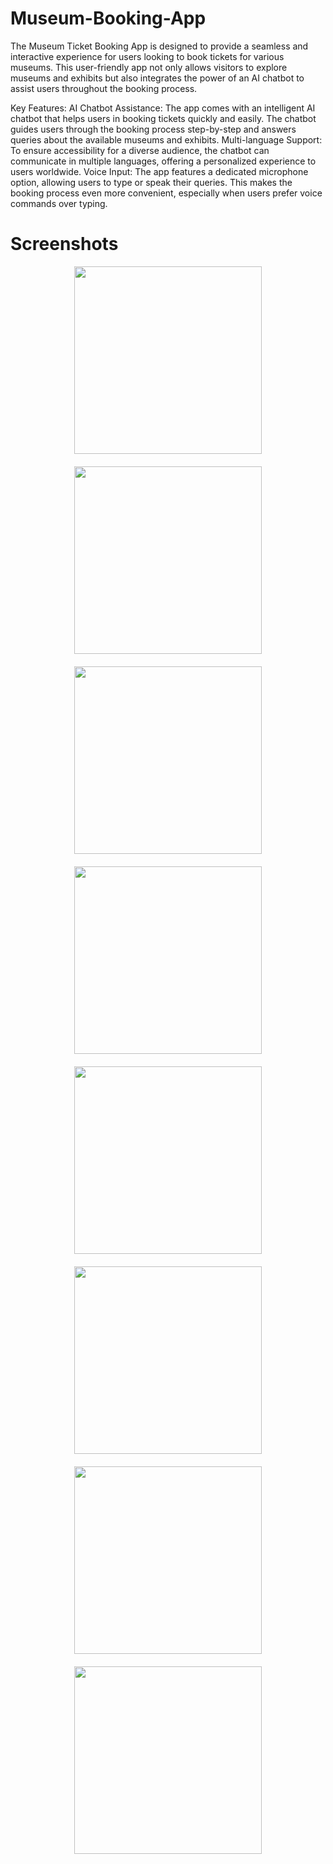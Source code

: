 # Museum-Booking-App
The Museum Ticket Booking App is designed to provide a seamless and interactive experience for users looking to book tickets for various museums. This user-friendly app not only allows visitors to explore museums and exhibits but also integrates the power of an AI chatbot to assist users throughout the booking process.

Key Features:
AI Chatbot Assistance: The app comes with an intelligent AI chatbot that helps users in booking tickets quickly and easily. The chatbot guides users through the booking process step-by-step and answers queries about the available museums and exhibits.
Multi-language Support: To ensure accessibility for a diverse audience, the chatbot can communicate in multiple languages, offering a personalized experience to users worldwide.
Voice Input: The app features a dedicated microphone option, allowing users to type or speak their queries. This makes the booking process even more convenient, especially when users prefer voice commands over typing.

# Screenshots

<div style="display: flex; flex-wrap: wrap; gap: 20px; justify-content: space-around;">
  <img src="Screenshots/1.png" width="300" />
  <img src="Screenshots/2.png" width="300" />
  <img src="Screenshots/3.png" width="300" />
  <img src="Screenshots/4.png" width="300" />
  <img src="Screenshots/5.png" width="300" />
  <img src="Screenshots/6.png" width="300" />
  <img src="Screenshots/8.png" width="300" />
  <img src="Screenshots/9.png.png" width="300" />
</div>

